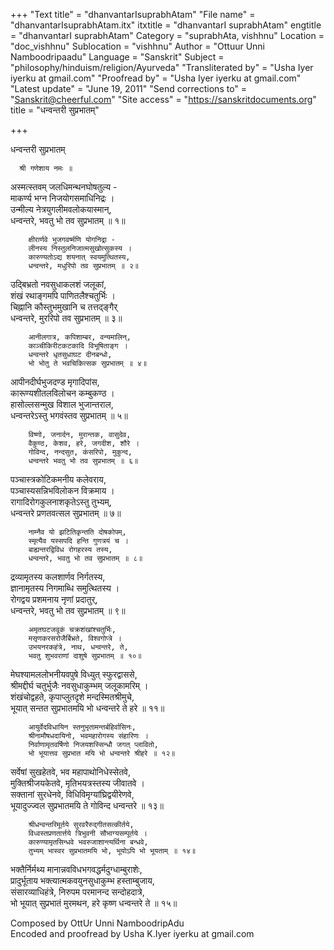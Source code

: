 +++
"Text title" = "dhanvantarIsuprabhAtam"
"File name" = "dhanvantarIsuprabhAtam.itx"
itxtitle = "dhanvantarI suprabhAtam"
engtitle = "dhanvantarI suprabhAtam"
Category = "suprabhAta, vishhnu"
Location = "doc_vishhnu"
Sublocation = "vishhnu"
Author = "Ottuur Unni Namboodripaadu"
Language = "Sanskrit"
Subject = "philosophy/hinduism/religion/Ayurveda"
"Transliterated by" = "Usha Iyer iyerku at gmail.com"
"Proofread by" = "Usha Iyer iyerku at gmail.com"
"Latest update" = "June 19, 2011"
"Send corrections to" = "Sanskrit@cheerful.com"
"Site access" = "https://sanskritdocuments.org"
title = "धन्वन्तरी सुप्रभातम्"

+++
  
 धन्वन्तरी सुप्रभातम्   
  
      श्री गणेशाय नमः ॥  
  
अस्मत्स्तवम् जलधिमन्थनघोषतुल्य -  
माकर्ण्य भग्न निजयोगसमाधिनिद्रः ।  
उन्मील्य नेत्रयुगलीमवलोकयास्मान्,  
धन्वन्तरे, भवतु भो तव सुप्रभातम् ॥ १॥  
  
        क्षीरार्णवे भुजगवर्ष्मणि योगनिद्रा -  
        लीनस्य निस्तुलनिजात्मसुखोत्सुकस्य ।  
        कारुण्यतोऽद्य शयनात् स्वयमुत्थितस्य,  
        धन्वन्तरे, मधुरिपो तव सुप्रभातम् ॥ २॥  
  
उद्बिभ्रतो नवसुधाकलशं जलूकां,  
शंखं रथाङ्गमपि पाणितलैश्चतुर्भिः ।  
चिह्नानि कौस्तुभमुखानि च तत्तद्ङ्गैर्  
धन्वन्तरे, मुररिपो तव सुप्रभातम् ॥ ३॥  
  
        आनीलगात्र, कपिशाम्बर, वन्यमालिन्,  
        काञ्चीकिरीटकटकादि विभूषिताङ्ग ।  
        धन्वन्तरे धृतसुधाघट दीनबन्धो,  
        भो भोतु ते भवचिकित्सक सुप्रभातम् ॥ ४॥  
  
आपीनदीर्घभुजदण्ड मृगादिपांस,  
कारूण्यशीतलविलोचन कम्बुकण्ठ ।  
हासोल्लसन्मुख विशाल भुजान्तराल,  
धन्वन्तरेऽस्तु भगवंस्तव सुप्रभातम् ॥ ५॥  
  
        विष्णो, जनार्दन, मुरान्तक, वासुदेव,  
        वैकुण्ठ, केशव, हरे, जगदीश, शौरे ।  
        गोविन्द, नन्दसुत, कंसरिपो, मुकुन्द,  
        धन्वन्तरे भवतु भो तव सुप्रभातम् ॥ ६॥  
  
पञ्चास्त्रकोटिकमनीय कलेवराय,  
पञ्चास्यसन्निभविलोकन विक्रमाय ।  
रागादिरोगकुलनाशकृतेऽस्तु तुभ्यम्,  
धन्वन्तरे प्रणतवत्सल सुप्रभातम् ॥ ७॥  
  
        नाम्नैव यो झटितिकृन्तति दोषकोपम्,  
        स्मृत्यैव यस्सपदि हन्ति गुणत्रयं च ।  
        बाह्यन्तरद्विविध रोगहरस्य तस्य,  
        धन्वन्तरे, भवतु भो तव सुप्रभातम् ॥ ८॥  
  
द्रव्यामृतस्य कलशार्णव निर्गतस्य,  
ज्ञानामृतस्य निगमाब्धि समुत्थितस्य ।  
रोगद्वय प्रशमनाय नृणां प्रदातुर्,  
धन्वन्तरे, भवतु भो तव सुप्रभातम् ॥ ९॥  
  
        अमृतघटजवूकं चक्रशंखांश्चतुर्भिः,  
        मसृणकरसरोजैर्बिभ्रते, विश्वगोप्त्रे ।  
        उभयनरकहंत्रे, नाथ, धन्वन्तरे, ते,  
        भवतु शुभवराणां दाशुषे सुप्रभातम् ॥ १०॥  
  
मेघश्यामललोभनीयवपुषे विध्युत् स्फुरद्वाससे,  
श्रीमद्दीर्घ चतुर्भुजैः नवसुधाकुम्भम् जलूकामरिम् ।  
शंखंचोद्वहते, कृपाप्लुतदृशे मन्दस्मितश्रीमुचे,  
भूयात् सन्तत सुप्रभातमयि भो धन्वन्तरे ते हरे ॥ ११॥  
  
        आयुर्वेदविधायिन स्तनुभृतामन्तर्बहिर्वासिनः,  
        श्रीनामौषधदायिनो, भवमहारोगस्य संहारिणः ।  
        निर्वाणामृतवर्षिणो निजयशस्सिन्धौ जगत् प्लावितो,  
        भो भूयात्तव सुप्रभात मयि भो धन्वन्तरे श्रीहरे ॥ १२॥  
  
सर्वेषां सुखहेतवे, भव महापाथोनिधेस्सेतवे,  
मुक्तिश्रीजयकेतवे, मृतिभयत्रस्तस्य जीवातवे ।  
सक्तानां सुरधेनवे, विधिविमृग्यांघ्रिद्वयीरेणवे,  
भूयादुज्ज्वल सुप्रभातमयि ते गोविन्द धन्वन्तरे ॥ १३॥  
  
        श्रीधन्वन्तरिमूर्तये सुरवरैरुद्गीतसत्कीर्तये,  
        विध्वस्तप्रणतार्त्तये त्रिभुवनी सौभाग्यसम्पूर्तये ।  
        कारुण्यामृतसिन्धवे भवरुजाशान्त्यर्थिना बन्धवे,  
        तुभ्यम् भास्वर सुप्रभातमयि भो, भूयोऽपि भो भूयताम् ॥ १४॥  
  
भक्तैर्निर्मथ्य मानान्नवविधभगवद्धर्मदुग्धाम्बुराशेः,  
प्रादुर्भूताय भक्त्यात्मकवयुनसुधाकुम्भ हस्ताम्बुजाय,  
संसारव्याधिहंत्रे, निरुपम परमानन्द सन्दोहदात्रे,  
भो भूयात् सुप्रभातं मुरमथन, हरे कृष्ण धन्वन्तरे ते ॥ १५॥  
  
  
Composed by OttUr Unni NamboodripAdu  
Encoded and proofread by Usha K.Iyer  iyerku at gmail.com  
  
